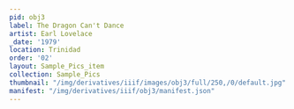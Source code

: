 ```yaml
---
pid: obj3
label: The Dragon Can't Dance
artist: Earl Lovelace
_date: '1979'
location: Trinidad
order: '02'
layout: Sample_Pics_item
collection: Sample_Pics
thumbnail: "/img/derivatives/iiif/images/obj3/full/250,/0/default.jpg"
manifest: "/img/derivatives/iiif/obj3/manifest.json"
---
```

